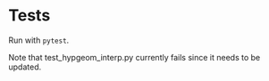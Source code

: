 # Tests

Run with `pytest`.

Note that test_hypgeom_interp.py currently fails since it needs to be updated.
